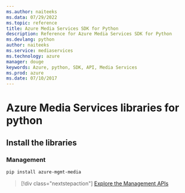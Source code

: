 ```yaml
---
ms.author: naiteeks
ms.data: 07/29/2022
ms.topic: reference
title: Azure Media Services SDK for Python
description: Reference for Azure Media Services SDK for Python
ms.devlang: python
author: naiteeks
ms.service: mediaservices
ms.technology: azure
manager: douge
keywords: Azure, python, SDK, API, Media Services
ms.prod: azure
ms.date: 07/10/2017
---
```

# Azure Media Services libraries for python

## Install the libraries


### Management

```bash
pip install azure-mgmt-media
```
> [!div class="nextstepaction"]
> [Explore the Management APIs](/python/api/overview/azure/mediaservices/management)